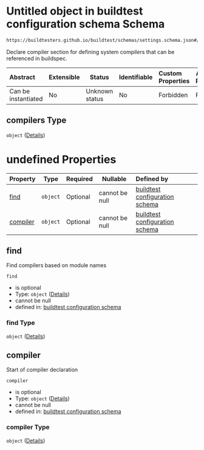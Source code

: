 # Untitled object in buildtest configuration schema Schema

```txt
https://buildtesters.github.io/buildtest/schemas/settings.schema.json#/properties/compilers
```

Declare compiler section for defining system compilers that can be referenced in buildspec.


| Abstract            | Extensible | Status         | Identifiable | Custom Properties | Additional Properties | Access Restrictions | Defined In                                                                   |
| :------------------ | ---------- | -------------- | ------------ | :---------------- | --------------------- | ------------------- | ---------------------------------------------------------------------------- |
| Can be instantiated | No         | Unknown status | No           | Forbidden         | Forbidden             | none                | [settings.schema.json\*](../out/settings.schema.json "open original schema") |

## compilers Type

`object` ([Details](settings-properties-compilers.md))

# undefined Properties

| Property              | Type     | Required | Nullable       | Defined by                                                                                                                                                                                                    |
| :-------------------- | -------- | -------- | -------------- | :------------------------------------------------------------------------------------------------------------------------------------------------------------------------------------------------------------ |
| [find](#find)         | `object` | Optional | cannot be null | [buildtest configuration schema](settings-properties-compilers-properties-find.md "https&#x3A;//buildtesters.github.io/buildtest/schemas/settings.schema.json#/properties/compilers/properties/find")         |
| [compiler](#compiler) | `object` | Optional | cannot be null | [buildtest configuration schema](settings-properties-compilers-properties-compiler.md "https&#x3A;//buildtesters.github.io/buildtest/schemas/settings.schema.json#/properties/compilers/properties/compiler") |

## find

Find compilers based on module names


`find`

-   is optional
-   Type: `object` ([Details](settings-properties-compilers-properties-find.md))
-   cannot be null
-   defined in: [buildtest configuration schema](settings-properties-compilers-properties-find.md "https&#x3A;//buildtesters.github.io/buildtest/schemas/settings.schema.json#/properties/compilers/properties/find")

### find Type

`object` ([Details](settings-properties-compilers-properties-find.md))

## compiler

Start of compiler declaration


`compiler`

-   is optional
-   Type: `object` ([Details](settings-properties-compilers-properties-compiler.md))
-   cannot be null
-   defined in: [buildtest configuration schema](settings-properties-compilers-properties-compiler.md "https&#x3A;//buildtesters.github.io/buildtest/schemas/settings.schema.json#/properties/compilers/properties/compiler")

### compiler Type

`object` ([Details](settings-properties-compilers-properties-compiler.md))
